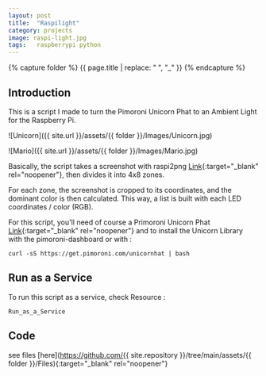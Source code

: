 ```yaml
---
layout: post
title:  "Raspilight"
category: projects
image: raspi-light.jpg
tags:   raspberrypi python
---
```

{% capture folder %}
{{ page.title | replace: " ", "_" }}
{% endcapture %}

## Introduction ##
This is a script I made to turn the Pimoroni Unicorn Phat to an Ambient Light for the Raspberry Pi.
<!--more-->

![Unicorn]({{ site.url }}/assets/{{ folder }}/Images/Unicorn.jpg)

![Mario]({{ site.url }}/assets/{{ folder }}/Images/Mario.jpg)

Basically, the script takes a screenshot with raspi2png [Link]('https://github.com/AndrewFromMelbourne/raspi2png'){:target="_blank" rel="noopener"}, then divides it into 4x8 zones.

For each zone, the screenshot is cropped to its coordinates, and the dominant color is then calculated.
This way, a list is built with each LED coordinates / color (RGB). 

For this script, you'll need of course a Primoroni Unicorn Phat [Link]('https://shop.pimoroni.com/products/unicorn-phat'){:target="_blank" rel="noopener"} and to install the Unicorn Library with the pimoroni-dashboard or with : 

`curl -sS https://get.pimoroni.com/unicornhat | bash`

## Run as a Service ##
To run this script as a service, check Resource : 

`Run_as_a_Service`

## Code ##
see files [here](https://github.com/{{ site.repository }}/tree/main/assets/{{ folder }}/Files){:target="_blank" rel="noopener"}